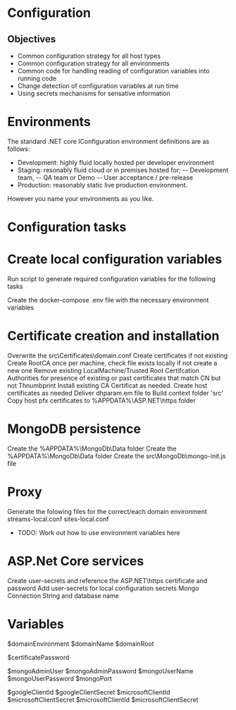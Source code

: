 # Configuration

## Objectives

- Common configuration strategy for all host types
- Common configuration strategy for all environments
- Common code for handling reading of configuration variables into running code
- Change detection of configuration variables at run time
- Using secrets mechanisms for sensative information

# Environments

The standard .NET core IConfiguration environment definitions are as follows:

- Development: highly fluid locally hosted per developer environment
- Staging:	resonably fluid cloud or in premises hosted for;
-- Development team, 
-- QA team or Demo
-- User acceptance / pre-release 
- Production: reasonably static live production environment.

However you name your environments as you like.

# Configuration tasks
# Create local configuration variables

Run script to generate required configuration variables for the following tasks

Create the docker-compose .env file with the necessary environment variables


# Certificate creation and installation
Overwrite the src\Certificates\domain.conf
Create certificates if not existing
Create RootCA once per machine, 
check file exists locally if not create a new one
Remove existing  LocalMachine/Trusted Root Certifcation Authorities for presence of existing or past certificates that match CN but not Thnumbprint
Install existing CA Certificat as needed.
Create host certificates as needed
Deliver dhparam.em file to Build context folder 'src'
Copy host pfx certificates to %APPDATA%\ASP.NET\https folder

# MongoDB persistence

Create the %APPDATA%\MongoDb\Data folder
Create the %APPDATA%\MongoDb\Data folder
Create the src\MongoDb\mongo-init.js file

# Proxy
Generate the folowing files for the correct/each domain environment
streams-local.conf
sites-local.conf

* TODO: Work out how to use environment variables here

# ASP.Net Core services

Create user-secrets and reference the ASP.NET\https certificate and password
Add user-secrets for local configuration secrets
Mongo Connection String and database name


# Variables

$domainEnvironment
$domainName
$domainRoot


$certificatePassword


$mongoAdminUser
$mongoAdminPassword
$mongoUserName
$mongoUserPassword
$mongoPort

$googleClientId
$googleClientSecret
$microsoftClientId
$microsoftClientSecret
$microsoftClientId
$microsoftClientSecret
